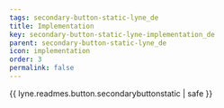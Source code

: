```yaml
---
tags: secondary-button-static-lyne_de
title: Implementation
key: secondary-button-static-lyne-implementation_de
parent: secondary-button-static-lyne_de
icon: implementation
order: 3
permalink: false  
---
```

{{ lyne.readmes.button.secondarybuttonstatic | safe }}


